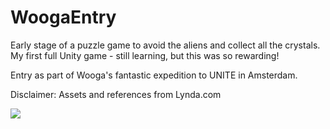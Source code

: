 # WoogaEntry
Early stage of a puzzle game to avoid the aliens and collect all the crystals. My first full Unity game - still learning, but this was so rewarding!

Entry as part of Wooga's fantastic expedition to UNITE in Amsterdam. 

Disclaimer: Assets and references from Lynda.com

![](https://i.gyazo.com/b44b6e92c022c7e8a85ffa4a95c82609.png)
